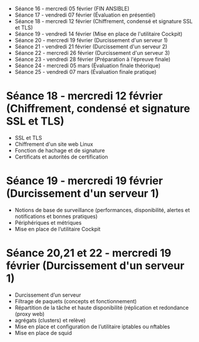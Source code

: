 - Séance 16 - mercredi 05 février (FIN ANSIBLE)
- Séance 17 - vendredi 07 février (Évaluation en présentiel)
- Séance 18 - mercredi 12 février (Chiffrement, condensé et signature SSL et TLS)
- Séance 19 - vendredi 14 février (Mise en place de l'utilitaire Cockpit)
- Séance 20 - mercredi 19 février (Durcissement d'un serveur 1)
- Séance 21 - vendredi 21 février (Durcissement d'un serveur 2)
- Séance 22 - mercredi 26 février (Durcissement d'un serveur 3)
- Séance 23 - vendredi 28 février (Préparation à l'épreuve finale)
- Séance 24 - mercredi 05 mars (Évaluation finale théorique)
- Séance 25 - vendredi 07 mars (Évaluation finale pratique)




# Séance 18 - mercredi 12 février (Chiffrement, condensé et signature SSL et TLS)

- SSL et TLS
- Chiffrement d'un site web Linux
- Fonction de hachage et de signature
- Certificats et autorités de certification



# Séance 19 - mercredi 19 février (Durcissement d'un serveur 1)

- Notions de base de surveillance
(performances, disponibilité, alertes et notifications et bonnes pratiques)
- Périphériques et métriques
- Mise en place de l’utilitaire Cockpit



# Séance 20,21 et 22 - mercredi 19 février (Durcissement d'un serveur 1)


- Durcissement d’un serveur
- Filtrage de paquets  (concepts et fonctionnement)
- Répartition de la tâche et haute disponibilité (réplication et redondance (proxy web)
- agrégats (clusters) et relève)
- Mise en place et configuration de l’utilitaire iptables ou nftables
- Mise en place de squid




